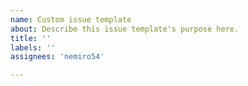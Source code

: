 ```yaml
---
name: Custom issue template
about: Describe this issue template's purpose here.
title: ''
labels: ''
assignees: 'nemiro54'

---
```




